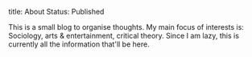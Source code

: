 title: About
Status: Published

This is a small blog to organise thoughts. My main focus of
interests is: Sociology, arts & entertainment, critical theory. Since I am lazy, this is currently all the 
information that'll be here.
